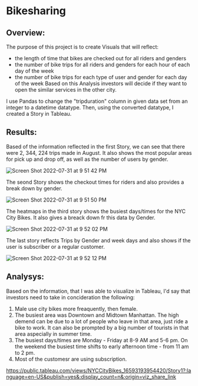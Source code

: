 # Bikesharing
## Overview: 
The purpose of this project is to create Visuals that will reflect: 
 - the length of time that bikes are checked out for all riders and genders
 - the number of bike trips for all riders and genders for each hour of each day of the week
 - the number of bike trips for each type of user and gender for each day of the week
Based on this Analysis  investors will decide if they want to open the similar services in the other city. 

I use Pandas to change the "tripduration" column in given data set from an integer to a datetime datatype. Then, using the converted datatype, I created a Story in Tableau. 

## Results: 

Based of the information reflected in  the first Story, we can see that there were 2, 344, 224 trips made in August. It also  shows the most popular areas for pick up and drop off, as well as the number of users by gender. 

![Screen Shot 2022-07-31 at 9 51 42 PM](https://user-images.githubusercontent.com/103322251/182059321-ade11318-5067-4f02-b967-8602fb8fbf6a.png)

The seond  Story shows the checkout times for riders and also provides a break down by gender. 

![Screen Shot 2022-07-31 at 9 51 50 PM](https://user-images.githubusercontent.com/103322251/182059483-c0ad6747-d305-42d9-a933-4a7ec78943cb.png)

The heatmaps in the third story shows the busiest days/times for the NYC City Bikes. It also  gives a breack down fr this data by Gender. 

![Screen Shot 2022-07-31 at 9 52 02 PM](https://user-images.githubusercontent.com/103322251/182059849-e10328b5-23ef-4d4f-875b-151484b6be6d.png)

The last story reflects Trips by Gender and week days and also shows if the user is subscriber or a regular customer. 

![Screen Shot 2022-07-31 at 9 52 12 PM](https://user-images.githubusercontent.com/103322251/182059979-ff26e2a2-be19-489f-b4e2-2b791cd552de.png)

## Analysys: 

Based on the information, that I was able to visualize in Tableau, I'd say that investors need to take in  concideration the following: 

1. Male use city bikes more freaquently, then female. 
2. The busiest area was Downtown and Midtown Manhattan. The high demend can be due to 
a lot of people who leave in that area, just ride a bike to work. It can also be prompted by a big  number of tourists in that area aspecially in summer time. 
3. The busiest days/times are Monday - Friday at 8-9 AM and 5-6 pm. On the weekend the busiest time shifts to early afternoon time - from  11 am  to 2 pm. 
4. Most of the customesr are using subscription. 




https://public.tableau.com/views/NYCCityBikes_16593193954420/Story1?:language=en-US&publish=yes&:display_count=n&:origin=viz_share_link
